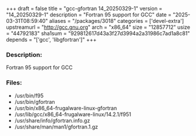 +++
draft = false
title = "gcc-gfortran 14_20250329-1"
version = "14_20250329-1"
description = "Fortran 95 support for GCC"
date = "2025-03-31T08:59:40"
aliases = "/packages/3018"
categories = ['devel-extra']
upstreamurl = "http://gcc.gnu.org"
arch = "x86_64"
size = "12857712"
usize = "44792183"
sha1sum = "929812617d43a3f27d3994a2a31986c7ad1a8c81"
depends = "['gcc', 'libgfortran']"
+++
### Description: 
Fortran 95 support for GCC

### Files: 
* /usr/bin/f95
* /usr/bin/gfortran
* /usr/bin/x86_64-frugalware-linux-gfortran
* /usr/lib/gcc/x86_64-frugalware-linux/14.2.1/f951
* /usr/share/info/gfortran.info.gz
* /usr/share/man/man1/gfortran.1.gz
